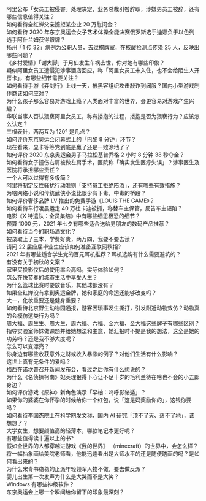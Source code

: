 阿里公布「女员工被侵害」处理决定，业务总裁引咎辞职，涉嫌男员工被辞，还有哪些信息值得关注？  
如何看待全红蝉父亲婉拒某企业 20 万慰问金？  
如何看待 2020 年东京奥运会女子艺术体操全能决赛俄罗斯选手迪娜负于以色列选手阿什兰姆获得银牌？  
扬州「1 传 32」病例为公职人员，去过棋牌室，在核酸检测点传染 25 人，反映出哪些问题？  
《乡村爱情》「谢大脚」于月仙发生车祸去世，你对她有哪些印象？  
疑似阿里女员工遭侵犯涉事酒店回应，称「阿里女员工未入住，也不会给陌生人开房卡」，有哪些细节需要关注？  
如何看待手游《弈剑行》上线一天，被黑客组织攻击敲诈到闭服？国内小型游戏制作商该如何应对？  
为什么孩子那么容易对游戏上瘾？人类面对丰富的世界，会更容易对游戏产生兴趣？  
华联当事人否认猥亵阿里女员工，称有搂抱的过程，搂抱是否为猥亵行为？应该怎么认定？  
三根表针，两两互为 120° 是几点？  
如何评价东京奥运会闭幕式上的「巴黎 8 分钟」环节？  
现在看来，显卡等等党到底是赢了还是一败涂地了？  
如何评价 2020 东京奥运会男子马拉松基普乔格 2 小时 8 分钟 38 秒夺金？  
如何看待女子撞伤右肩被做左肩手术，医院称「确实发生医疗失误」？涉事医生及医院将承担哪些责任？  
一个人可以过得有多极简？  
阿里将制定反性骚扰行动准则「支持员工拒绝陪酒」，还有哪些有效措施？  
为啥网络小说和传统武侠小说比很少有下毒，中毒的桥段？  
如何评价奢侈品牌 LV 推出的免费手游《LOUIS THE GAME》？  
如何看待车行凌晨运走 40 万杜卡迪被抓，称替车主保管，反告车主诬陷？  
电影《X 特遣队：全员集结》中有哪些细思极恐的细节？  
预算 1000 元，2021 年七夕有哪些适合送给男朋友的数码产品推荐？  
如何看待当今的职场酒文化？  
被录取上了三本，学费好贵，两万四，我要不要去读？  
请问 22 届应届毕业生应该如何准备互联网秋招?  
2021 年有哪些适合学生党的百元耳机推荐？耳机选购有什么需要避坑的？  
有没有关于初秋的文案？  
家里买投影仪后的使用率会高吗，实际体验如何？  
怎么在快节奏的城市生活中享受人生？  
为什么篮球比赛时要放音乐，其他球都没有？  
如果全红婵没有拿到奥运金牌，她和家庭的命运还能够改变吗？  
大一，化妆重要还是健身重要？  
如何看待北京野生动物园通报，游客因琐事发生撕打，引发附近动物效仿？动物真的会模仿这类行为吗？  
周大福、周生生、周大生、周六福、六福、金六福、金大福这些牌子有哪些区别？  
指导实验室师妹做课题并给她想法和主意，她汇报时不提是我的想法，这全是她的功劳吗？还是我不够大度呢？  
怎么可以变漂亮？  
你身边有哪些收获意外之财或收入暴涨的例子？对他们生活有什么影响？  
这世上真有无条件的爱吗？  
梅西在诺坎普召开新闻发布会，看过之后你有什么想说的？  
为什么《名侦探柯南》妃英理狠得下心让不足十岁的毛利兰待在啥也不会的小五郎身边？  
如何评价游戏《原神》新角色演示「早柚：呜呼影貉遁」？  
如果你的婆婆在你怀孕的时候给你一个红包，说「这是妈奖励你的」，这钱你要吗？  
如何看待李国杰院士在科学网发文称，国内 AI 研究「顶不了天、落不了地」，该想想了？  
大学女生，想要颜值高的轻薄本，哪款笔记本更好呢？  
有哪些值得读十遍以上的书?  
假如全世界的人都穿越进游戏《我的世界》 （minecraft）的世界中，会怎么样？  
将一幅抽象画给美院老师看，他能迅速看出是大师水平的还是随便瞎画的吗？是如何看出来的？  
为什么宋青书稳稳的正派年轻领军人物不做，要去做反派？  
婴儿出生第一次发声为什么是大哭而不是大笑？  
Windows 有哪些神级软件？  
东京奥运会上哪一个瞬间给你留下的印象最深刻？  
